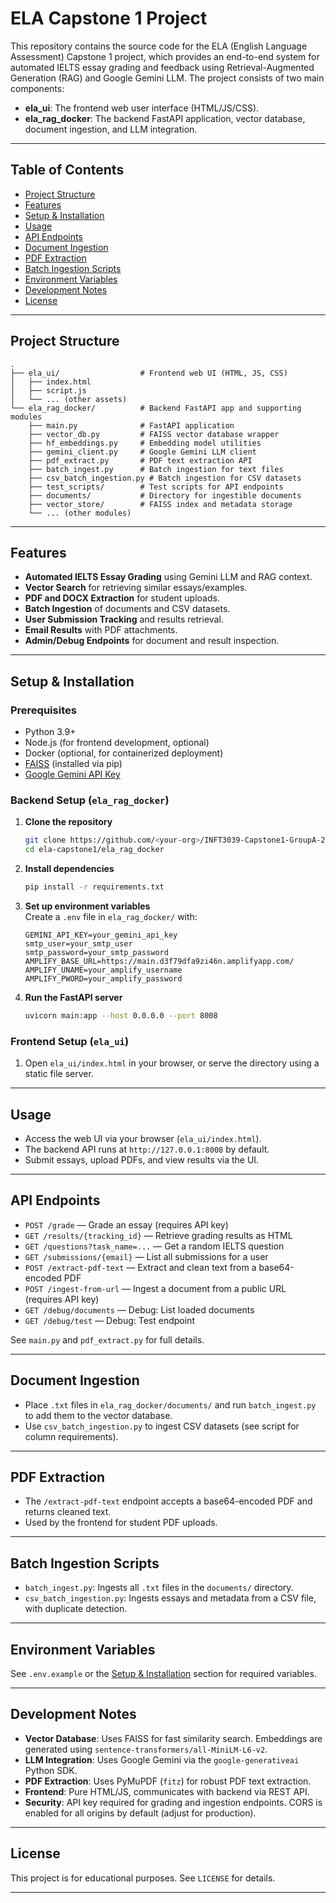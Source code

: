 # ELA Capstone 1 Project

This repository contains the source code for the ELA (English Language Assessment) Capstone 1 project, which provides an end-to-end system for automated IELTS essay grading and feedback using Retrieval-Augmented Generation (RAG) and Google Gemini LLM. The project consists of two main components:

- **ela_ui**: The frontend web user interface (HTML/JS/CSS).
- **ela_rag_docker**: The backend FastAPI application, vector database, document ingestion, and LLM integration.

---

## Table of Contents

- [Project Structure](#project-structure)
- [Features](#features)
- [Setup & Installation](#setup--installation)
- [Usage](#usage)
- [API Endpoints](#api-endpoints)
- [Document Ingestion](#document-ingestion)
- [PDF Extraction](#pdf-extraction)
- [Batch Ingestion Scripts](#batch-ingestion-scripts)
- [Environment Variables](#environment-variables)
- [Development Notes](#development-notes)
- [License](#license)

---

## Project Structure

```
.
├── ela_ui/                  # Frontend web UI (HTML, JS, CSS)
│   ├── index.html
│   ├── script.js
│   └── ... (other assets)
└── ela_rag_docker/          # Backend FastAPI app and supporting modules
    ├── main.py              # FastAPI application
    ├── vector_db.py         # FAISS vector database wrapper
    ├── hf_embeddings.py     # Embedding model utilities
    ├── gemini_client.py     # Google Gemini LLM client
    ├── pdf_extract.py       # PDF text extraction API
    ├── batch_ingest.py      # Batch ingestion for text files
    ├── csv_batch_ingestion.py # Batch ingestion for CSV datasets
    ├── test_scripts/        # Test scripts for API endpoints
    ├── documents/           # Directory for ingestible documents
    ├── vector_store/        # FAISS index and metadata storage
    └── ... (other modules)
```

---

## Features

- **Automated IELTS Essay Grading** using Gemini LLM and RAG context.
- **Vector Search** for retrieving similar essays/examples.
- **PDF and DOCX Extraction** for student uploads.
- **Batch Ingestion** of documents and CSV datasets.
- **User Submission Tracking** and results retrieval.
- **Email Results** with PDF attachments.
- **Admin/Debug Endpoints** for document and result inspection.

---

## Setup & Installation

### Prerequisites

- Python 3.9+
- Node.js (for frontend development, optional)
- Docker (optional, for containerized deployment)
- [FAISS](https://github.com/facebookresearch/faiss) (installed via pip)
- [Google Gemini API Key](https://ai.google.dev/)

### Backend Setup (`ela_rag_docker`)

1. **Clone the repository**  
   ```sh
   git clone https://github.com/<your-org>/INFT3039-Capstone1-GroupA-25.git
   cd ela-capstone1/ela_rag_docker
   ```

2. **Install dependencies**  
   ```sh
   pip install -r requirements.txt
   ```

3. **Set up environment variables**  
   Create a `.env` file in `ela_rag_docker/` with:
   ```
   GEMINI_API_KEY=your_gemini_api_key
   smtp_user=your_smtp_user
   smtp_password=your_smtp_password
   AMPLIFY_BASE_URL=https://main.d3f79dfa9zi46n.amplifyapp.com/
   AMPLIFY_UNAME=your_amplify_username
   AMPLIFY_PWORD=your_amplify_password
   ```

4. **Run the FastAPI server**  
   ```sh
   uvicorn main:app --host 0.0.0.0 --port 8008
   ```

### Frontend Setup (`ela_ui`)

1. Open `ela_ui/index.html` in your browser, or serve the directory using a static file server.

---

## Usage

- Access the web UI via your browser (`ela_ui/index.html`).
- The backend API runs at `http://127.0.0.1:8008` by default.
- Submit essays, upload PDFs, and view results via the UI.

---

## API Endpoints

- `POST /grade` — Grade an essay (requires API key)
- `GET /results/{tracking_id}` — Retrieve grading results as HTML
- `GET /questions?task_name=...` — Get a random IELTS question
- `GET /submissions/{email}` — List all submissions for a user
- `POST /extract-pdf-text` — Extract and clean text from a base64-encoded PDF
- `POST /ingest-from-url` — Ingest a document from a public URL (requires API key)
- `GET /debug/documents` — Debug: List loaded documents
- `GET /debug/test` — Debug: Test endpoint

See `main.py` and `pdf_extract.py` for full details.

---

## Document Ingestion

- Place `.txt` files in `ela_rag_docker/documents/` and run `batch_ingest.py` to add them to the vector database.
- Use `csv_batch_ingestion.py` to ingest CSV datasets (see script for column requirements).

---

## PDF Extraction

- The `/extract-pdf-text` endpoint accepts a base64-encoded PDF and returns cleaned text.
- Used by the frontend for student PDF uploads.

---

## Batch Ingestion Scripts

- `batch_ingest.py`: Ingests all `.txt` files in the `documents/` directory.
- `csv_batch_ingestion.py`: Ingests essays and metadata from a CSV file, with duplicate detection.

---

## Environment Variables

See `.env.example` or the [Setup & Installation](#setup--installation) section for required variables.

---

## Development Notes

- **Vector Database**: Uses FAISS for fast similarity search. Embeddings are generated using `sentence-transformers/all-MiniLM-L6-v2`.
- **LLM Integration**: Uses Google Gemini via the `google-generativeai` Python SDK.
- **PDF Extraction**: Uses PyMuPDF (`fitz`) for robust PDF text extraction.
- **Frontend**: Pure HTML/JS, communicates with backend via REST API.
- **Security**: API key required for grading and ingestion endpoints. CORS is enabled for all origins by default (adjust for production).

---

## License

This project is for educational purposes. See `LICENSE` for details.

---
